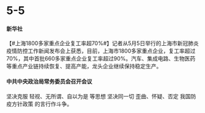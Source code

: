 # 5-5

#### &#x20;新华社

【#上海1800多家重点企业复工率超70%#】记者从5月5日举行的上海市新冠肺炎疫情防控工作新闻发布会上获悉，目前，上海市1800多家重点企业，复工率超过70%，其中首批660多家重点企业复工率超过90%。汽车、集成电路、生物医药等重点产业链持续恢复、提高产能，龙头企业继续保持稳定生产。

#### 中共中央政治局常务委员会召开会议

坚决克服 轻视、无所谓、自以为是 等思想 坚决同一切 歪曲、怀疑、否定 我国防疫方针政策 的言行作斗争。&#x20;
